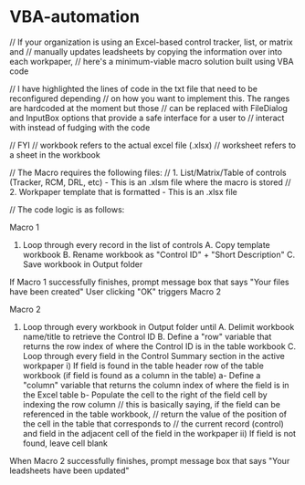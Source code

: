 # VBA-automation

// If your organization is using an Excel-based control tracker, list, or matrix and 
// manually updates leadsheets by copying the information over into each workpaper,
// here's a minimum-viable macro solution built using VBA code

// I have highlighted the lines of code in the txt file that need to be reconfigured depending
// on how you want to implement this. The ranges are hardcoded at the moment but those
// can be replaced with FileDialog and InputBox options that provide a safe interface for a user to
// interact with instead of fudging with the code

// FYI
// workbook refers to the actual excel file (.xlsx)
// worksheet refers to a sheet in the workbook

// The Macro requires the following files:
// 1. List/Matrix/Table of controls (Tracker, RCM, DRL, etc) - This is an .xlsm file where the macro is stored
// 2. Workpaper template that is formatted - This is an .xlsx file

// The code logic is as follows:

Macro 1
1. Loop through every record in the list of controls
  A. Copy template workbook 
  B. Rename workbook as "Control ID" + "Short Description"
  C. Save workbook in Output folder

If Macro 1 successfully finishes, prompt message box that says "Your files have been created"
User clicking "OK" triggers Macro 2

Macro 2
1. Loop through every workbook in Output folder until
  A. Delimit workbook name/title to retrieve the Control ID
  B. Define a "row" variable that returns the row index of where the Control ID is in the table workbook
  C. Loop through every field in the Control Summary section in the active workpaper
    i) If field is found in the table header row of the table workbook (if field is found as a column in the table)
      a- Define a "column" variable that returns the column index of where the field is in the Excel table
      b- Populate the cell to the right of the field cell by indexing the row column
        // this is basically saying, if the field can be referenced in the table workbook,
        // return the value of the position of the cell in the table that corresponds to 
        // the current record (control) and field in the adjacent cell of the field in the workpaper
    ii) If field is not found, leave cell blank

When Macro 2 successfully finishes, prompt message box that says "Your leadsheets have been updated"
